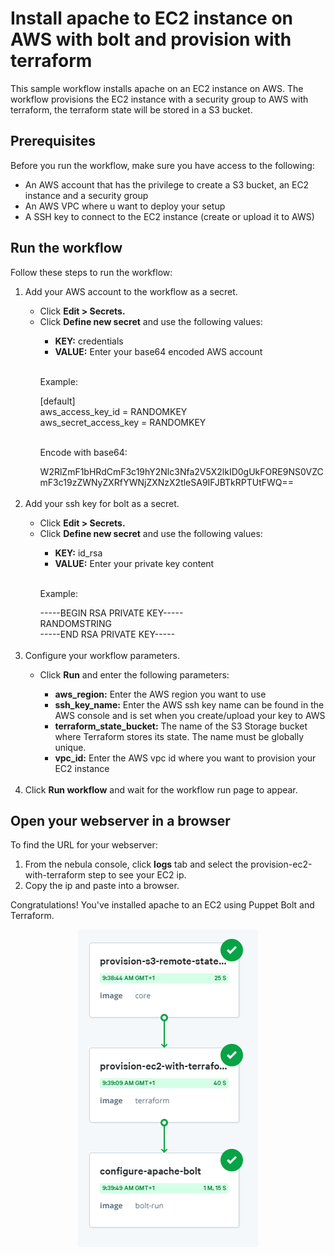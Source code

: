 <h1>Install apache to EC2 instance on AWS with bolt and provision with terraform</h1>

<p>This sample workflow installs apache on an EC2 instance on AWS. The workflow provisions the EC2 instance with a security group to AWS with terraform, the terraform state will be stored in a S3 bucket.</p>

<h2>Prerequisites</h2>
<p>Before you run the workflow, make sure you have access to the following:</p>
<ul>
<li>An AWS account that has the privilege to create a S3 bucket, an EC2 instance and a security group</li>
<li>An AWS VPC where u want to deploy your setup</li>
<li>A SSH key to connect to the EC2 instance (create or upload it to AWS)</li>
</ul>

<h2>Run the workflow</h2>
<p>Follow these steps to run the workflow:</p>
<ol>
<li>Add your AWS account to the workflow as a secret.</li>
<ul>
    <li>Click <strong>Edit > Secrets.</strong></li>
    <li>Click <strong>Define new secret</strong> and use the following values:</li>
    <ul>
        <li><strong>KEY:</strong> credentials</li>
        <li><strong>VALUE:</strong> Enter your base64 encoded AWS account</li>
    </ul>
        </br><p>Example:</p>
        [default]</br>
        aws_access_key_id = RANDOMKEY</br>
        aws_secret_access_key = RANDOMKEY</br>
        </br><p>Encode with base64:</p>
        W2RlZmF1bHRdCmF3c19hY2Nlc3Nfa2V5X2lkID0gUkFORE9NS0VZCmF3c19zZWNyZXRfYWNjZXNzX2tleSA9IFJBTkRPTUtFWQ==
</ul>
</br>
<li>Add your ssh key for bolt as a secret.</li>
<ul>
    <li>Click <strong>Edit > Secrets.</strong></li>
    <li>Click <strong>Define new secret</strong> and use the following values:</li>
    <ul>
        <li><strong>KEY:</strong> id_rsa</li>
        <li><strong>VALUE:</strong> Enter your private key content</li>
    </ul>
        </br><p>Example:</p>
        -----BEGIN RSA PRIVATE KEY-----</br>
        RANDOMSTRING</br>
        -----END RSA PRIVATE KEY-----
</ul>
</br>
<li>Configure your workflow parameters.</li>
<ul>
    <li>Click <strong>Run</strong> and enter the following parameters:</li>
    <ul>
        <li><strong>aws_region:</strong> Enter the AWS region you want to use</li>
        <li><strong>ssh_key_name:</strong> Enter the AWS ssh key name can be found in the AWS console and is set when you create/upload your key to AWS</li>
        <li><strong>terraform_state_bucket:</strong> The name of the S3 Storage bucket where Terraform stores its state. The name must be globally unique.</li>
        <li><strong>vpc_id:</strong> Enter the AWS vpc id where you want to provision your EC2 instance</li>
    </ul>
</ul>
</br>
<li>Click <strong>Run workflow</strong> and wait for the workflow run page to appear.</li>
</ol>

<h2>Open your webserver in a browser</h2>
<p>To find the URL for your webserver:</p>
<ol>
<li>From the nebula console, click <strong>logs</strong> tab and select the provision-ec2-with-terraform step to see your EC2 ip.</li>
<li>Copy the ip and paste into a browser.</li>
</ol>
<p>Congratulations! You've installed apache to an EC2 using Puppet Bolt and Terraform.</p>
<p align="center">
<img src="ec2-provision-and-configure-webserver.png" />
</p>
